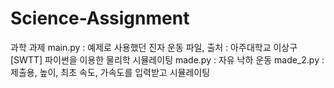 # Science-Assignment
과학 과제
main.py : 예제로 사용했던 진자 운동 파일, 출처 : 아주대학교 이상구 [SWTT] 파이썬을 이용한 물리학 시뮬레이팅
made.py : 자유 낙하 운동
made_2.py : 제출용, 높이, 최초 속도, 가속도를 입력받고 시뮬레이팅
